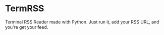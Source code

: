 # TermRSS
Terminal RSS Reader made with Python. 
Just run it, add your RSS URL, and you're get your feed.
